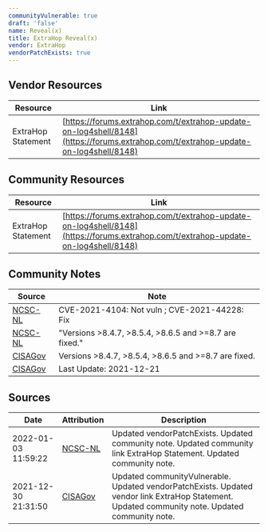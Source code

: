 ```yaml
---
communityVulnerable: true
draft: 'false'
name: Reveal(x)
title: ExtraHop Reveal(x)
vendor: ExtraHop
vendorPatchExists: true
---
```


## Vendor Resources
| Resource | Link |
| --- | --- |
| ExtraHop Statement | [https://forums.extrahop.com/t/extrahop-update-on-log4shell/8148](https://forums.extrahop.com/t/extrahop-update-on-log4shell/8148) |

## Community Resources
| Resource | Link |
| --- | --- |
| ExtraHop Statement | [https://forums.extrahop.com/t/extrahop-update-on-log4shell/8148](https://forums.extrahop.com/t/extrahop-update-on-log4shell/8148) |

## Community Notes
| Source | Note |
| --- | --- |
| [NCSC-NL](https://github.com/NCSC-NL/log4shell/blob/main/software/README.md) | CVE-2021-4104: Not vuln ; CVE-2021-44228: Fix </ul> |
| [NCSC-NL](https://github.com/NCSC-NL/log4shell/blob/main/software/README.md) | "Versions &gt;8.4.7, &gt;8.5.4, &gt;8.6.5 and &gt;=8.7 are fixed." |
| [CISAGov](https://raw.githubusercontent.com/cisagov/log4j-affected-db/develop/README.md) | Versions >8.4.7, >8.5.4, >8.6.5 and >=8.7 are fixed. |
| [CISAGov](https://raw.githubusercontent.com/cisagov/log4j-affected-db/develop/README.md) | Last Update: 2021-12-21 |

## Sources
| Date | Attribution | Description |
| --- | --- | --- |
| 2022-01-03 11:59:22 | [NCSC-NL](https://github.com/NCSC-NL/log4shell/blob/main/software/README.md) | Updated vendorPatchExists. Updated community note. Updated community link ExtraHop Statement. Updated community note.  |
| 2021-12-30 21:31:50 | [CISAGov](https://raw.githubusercontent.com/cisagov/log4j-affected-db/develop/README.md) | Updated communityVulnerable. Updated vendorPatchExists. Updated vendor link ExtraHop Statement. Updated community note. Updated community note.  |
